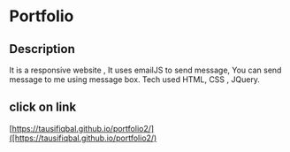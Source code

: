 # Portfolio

## Description

It is a responsive website , It uses emailJS to send message, You can send message to me using message box.
Tech used HTML, CSS , JQuery.


## click on link		

[https://tausifiqbal.github.io/portfolio2/]([https://tausifiqbal.github.io/portfolio2/)

